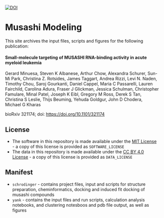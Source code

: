 [![DOI](https://zenodo.org/badge/118507352.svg)](https://zenodo.org/badge/latestdoi/118507352)

# Musashi Modeling 

This site archives the input files, scripts and figures for the following publication: 


#### Small-molecule targeting of MUSASHI RNA-binding activity in acute myeloid leukemia

Gerard Minuesa, Steven K Albanese, Arthur Chow, Alexandra Schurer, Sun-Mi Park, Christina Z. Rotsides, James Taggart, Andrea Rizzi, Levi N. Naden, Timothy Chou, Saroj Gourkanti, Daniel Cappel, Maria C Passarelli, Lauren Fairchild, Carolina Adura, Fraser J Glickman, Jessica Schulman, Christopher Famulare, Minal Patel, Joseph K Eibl, Gregory M Ross, Derek S Tan, Christina S Leslie, Thijs Beuming, Yehuda Goldgur, John D Chodera, Michael G Kharas

bioRxiv 321174; doi: https://doi.org/10.1101/321174

## License 

* The software in this repository is made available under the [MIT License](https://opensource.org/licenses/MIT) - a copy of this license is provided as `SOFTWARE_LICENSE`
* The data in this repository is made available under the [CC BY 4.0 License](https://creativecommons.org/licenses/by/4.0/) - a copy of this license is provided as `DATA_LICENSE`

## Manifest 

* `schrodinger` - contains project files, input and scripts for structure preparation, cheminformatics, docking and induced fit docking of musashi compounds 
* `yank` - contains the input files and run scripts, calculation analysis notebooks, and clustering notesboos and pdb file output, as well as figures
